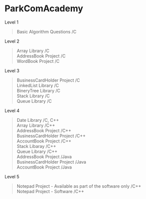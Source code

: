 # ParkComAcademy

Level 1  
>Basic Algorithm Questions /C  

Level 2  
>Array Library /C  
>AddressBook Project /C  
>WordBook Project /C  

Level 3  
>BusinessCardHolder Project /C  
>LinkedList Library /C  
>BineryTree Library /C  
>Stack Library /C  
>Queue Library /C  

Level 4  
>Date Library /C, C++  
>Array Library /C++  
>AddressBook Project /C++  
>BusinessCardHolder Project /C++  
>AccountBook Project /C++  
>Stack Libaray /C++  
>Queue Library /C++  
>AddressBook Project /Java  
>BusinessCardHolder Project /Java  
>AccountBook Project /Java  

Level 5
>Notepad Project - Available as part of the software only /C++
>Notepad Project - Software /C++

